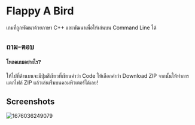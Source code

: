 
# Flappy A Bird
เกมที่ถูกพัฒนาด้วยภาษา C++ และพัฒนาเพื่อให้เล่นบน Command Line ได้



## ถาม-ตอบ

#### โหลดเกมอย่างไร?

ให้ไปที่ด้านบนจะมีปุ่มสีเขียวที่เขียนคำว่า Code ให้เลือกคำว่า Download ZIP จากนั้นให้ทำการแตกไฟล์ ZIP แล้วเล่นเริ่มบนคอมพิวเตอร์ได้เลย!


## Screenshots

![1676036249079](https://user-images.githubusercontent.com/29520617/218106844-5b731f72-6fd7-48f6-9cd0-2dd0408ac244.gif)



